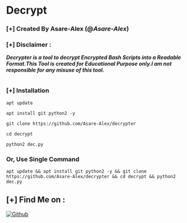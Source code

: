 # Decrypt
### [+] Created By Asare-Alex (@***Asare-Alex***)
### [+] Disclaimer :
***Decrypter is a tool to decrypt Encrypted Bash Scripts into a Readable Format.This Tool is created for Educational Purpose only.I am not responsible for any misuse of this tool.***

<img src="https://raw.githubusercontent.com/Asare-Alex/release-download/master/images/decrypter.png" alt="" border="0" />

### [+] Installation
```apt update```

```apt install git python2 -y```

```git clone https://github.com/Asare-Alex/decrypter```

```cd decrypt```

```python2 dec.py```

### Or, Use Single Command

```
apt update && apt install git python2 -y && git clone https://github.com/Asare-Alex/decrypter && cd decrypt && python2 dec.py
```

## [+] Find Me on :
[![Github](https://img.shields.io/badge/Github-ASare--ALEX-green?style=for-the-badge&logo=github)](https://github.com/Asare-Alex)

